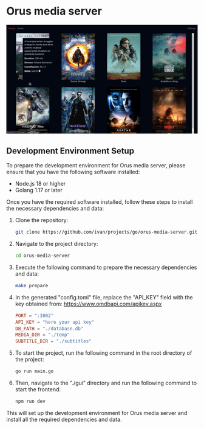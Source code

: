 # Orus media server

![screenshot](./screenshots/movies_page.webp)

## Development Environment Setup

To prepare the development environment for Orus media server, please ensure that you have the following software installed:

- Node.js 18 or higher
- Golang 1.17 or later

Once you have the required software installed, follow these steps to install the necessary dependencies and data:

1. Clone the repository:

    ```bash
    git clone https://github.com/ivan/projects/go/orus-media-server.git
    ```

2. Navigate to the project directory:

    ```bash
    cd orus-media-server
    ```

3. Execute the following command to prepare the necessary dependencies and data:

    ```bash
    make prepare
    ```

4. In the generated "config.toml" file, replace the "API_KEY" field with the key obtained from: https://www.omdbapi.com/apikey.aspx

    ```toml
    PORT = ":3002"
    API_KEY = "here your api key"
    DB_PATH = "./database.db"
    MEDIA_DIR = "./temp"
    SUBTITLE_DIR = "./subtitles"
    ```

5. To start the project, run the following command in the root directory of the project:

    ```bash
    go run main.go
    ```

6. Then, navigate to the "./gui" directory and run the following command to start the frontend:

    ```bash
    npm run dev
    ```


This will set up the development environment for Orus media server and install all the required dependencies and data.